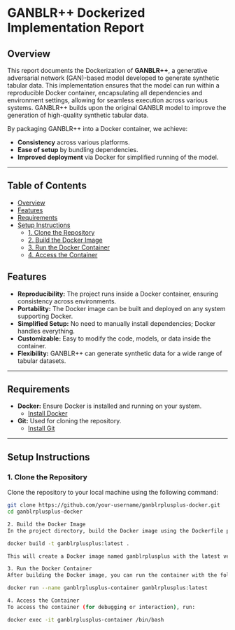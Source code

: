 # GANBLR++ Dockerized Implementation Report

## Overview

This report documents the Dockerization of **GANBLR++**, a generative adversarial network (GAN)-based model developed to generate synthetic tabular data. This implementation ensures that the model can run within a reproducible Docker container, encapsulating all dependencies and environment settings, allowing for seamless execution across various systems. GANBLR++ builds upon the original GANBLR model to improve the generation of high-quality synthetic tabular data.

By packaging GANBLR++ into a Docker container, we achieve:
- **Consistency** across various platforms.
- **Ease of setup** by bundling dependencies.
- **Improved deployment** via Docker for simplified running of the model.

---

## Table of Contents

- [Overview](#overview)
- [Features](#features)
- [Requirements](#requirements)
- [Setup Instructions](#setup-instructions)
  - [1. Clone the Repository](#1-clone-the-repository)
  - [2. Build the Docker Image](#2-build-the-docker-image)
  - [3. Run the Docker Container](#3-run-the-docker-container)
  - [4. Access the Container](#4-access-the-container)


## Features

- **Reproducibility:** The project runs inside a Docker container, ensuring consistency across environments.
- **Portability:** The Docker image can be built and deployed on any system supporting Docker.
- **Simplified Setup:** No need to manually install dependencies; Docker handles everything.
- **Customizable:** Easy to modify the code, models, or data inside the container.
- **Flexibility:** GANBLR++ can generate synthetic data for a wide range of tabular datasets.

---

## Requirements

- **Docker:** Ensure Docker is installed and running on your system.
  - [Install Docker](https://docs.docker.com/get-docker/)
- **Git:** Used for cloning the repository.
  - [Install Git](https://git-scm.com/book/en/v2/Getting-Started-Installing-Git)

---

## Setup Instructions

### 1. Clone the Repository

Clone the repository to your local machine using the following command:

```bash
git clone https://github.com/your-username/ganblrplusplus-docker.git
cd ganblrplusplus-docker

2. Build the Docker Image
In the project directory, build the Docker image using the Dockerfile provided:

docker build -t ganblrplusplus:latest .

This will create a Docker image named ganblrplusplus with the latest version of the model and its dependencies.

3. Run the Docker Container
After building the Docker image, you can run the container with the following command:

docker run --name ganblrplusplus-container ganblrplusplus:latest

4. Access the Container
To access the container (for debugging or interaction), run:

docker exec -it ganblrplusplus-container /bin/bash

